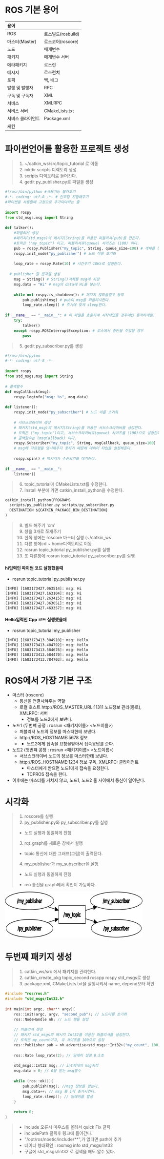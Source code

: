 # ROS 기본 용어

|용어||
|:---|:---|
|ROS|로스빌드(rosbuild)|
|마스터(Master)|로스코어(roscore)|
|노드|매개변수|
|패키지|매개변수 서버|
|메타패키지|로스런|
|메시지|로스런치|
|토픽|백, 배그|
|발행 및 발행자|RPC|
|구독 및 구독자|XML|
|서비스|XMLRPC|
|서비스 서버|CMakeLists.txt|
|서비스 클라이언트|Package.xml|
|케킨||

파이썬언어를 활용한 프로젝트 생성
==========================
> 1. ~/catkin_ws/src/topic_tutorial 로 이동
> 2. mkdir scripts 디렉토리 생성
> 3. scripts 디렉토리로 들어간다.
> 4. gedit py_publisher.py로 파일을 생성

```python
#!/usr/bin/python #사용기능 불러오기
#-*- coding: utf-8 -*- # 인코딩 지정해주기
#파이썬을 사용할때 고정으로 추가되야하는 줄

import rospy
from std_msgs.msg import String

def talker():
	#퍼블리셔 생성
	#패키지(std_msgs)의 메시지(String)를 이용한 퍼블리셔(pub)를 만든다.
	#토픽은 ("my_topic") 이고, 퍼블리셔큐(queue) 사이즈는 (100) 이다.
	pub = rospy.Publisher("my_topic", String, queue_size=100) # 객체를 (rospy.Publisher)로 생성
	rospy.init_node("py_publisher") # 노드 이름 초기화
	
	loop_rate = rospy.Rate(10) # 시간주기 10Hz로 설정한다.
	
  # publisher 할 문자열 생성
	msg = String() # String()객체를 msg에 지정
	msg.data = "Hi" # msg의 data에 Hi를 넣는다.
	
	while not rospy.is_shutdown(): # 꺼지지 않았을경우 동작
		pub.publish(msg) # pub이 msg를 퍼블리시한다.
		loop_rate.sleep() # 주기에 맞게 sleep한다.
		
if __name__ == "__main__": # 이 파일을 호출하여 시작하였을 경우에만 동작하게됨.
	try:
		talker()
	except rospy.ROSInterruptException: # 로스에서 중단을 주었을 경우
		pass
```

> 5. gedit py_subscriber.py를 생성

```python
#!/usr/bin/pyton
#-*- coding: utf-8 -*-

import rospy
from std_msgs.msg import String

# 콜백함수
def msgCallback(msg):
	rospy.loginfo("msg: %s", msg.data)
	
def listener():
	rospy.init_node("py_subscriber") # 노드 이름 초기화
	
	# 서브스크라이버 생성
	# 패키지(std_msg)의 메시지(String)를 이용한 서브스크라이버를 생성한다.
	# 토픽은 ("my_topic")이고, 서브스크라이버큐(queue) 사이즈를 (100)으로 설정한다.
	# 콜백함수는 (msgCallback) 이다.
	rospy.Subscriber("my_topic", String, msgCallback, queue_size=100)
	# msg에 자료형을 명시해주지 못하기 때문에 데이터 타입을 설정해준다.
	
	rospy.spin() # 메시지가 수신되기를 대기한다.
	
if __name__ == "__main__":
	listener()
```

> 6. topic_tutorial에 CMakeLists.txt를 수정한다.
> 7. Install 부분에 가면 catkin_install_python을 수정한다.

```python
catkin_install_python(PROGRAMS
  scripts/py_publisher.py scripts/py_subscriber.py
  DESTINATION ${CATKIN_PACKAGE_BIN_DESTINATION}
)

```

> 8. 빌드 해주기 'cm'
> 9. 창을 3개로 쪼개주기
> 10. 한쪽 창에는 roscore 마스터 실행 (~/catkin_ws
> 11. 다른 창에cd ~ home디렉토리로 이동
> 12. rosrun topic_tutorial py_publisher.py를 실행
> 13. 또 다른창에 rosrun topic_tutorial py_subscriber.py를 실행

#### hi입력인 파이썬 코드 실행했을때
+ rosrun topic_tutorial py_publisher.py

```
[INFO] [1683173427.063514]: msg: Hi
[INFO] [1683173427.163104]: msg: Hi
[INFO] [1683173427.263415]: msg: Hi
[INFO] [1683173427.363051]: msg: Hi
[INFO] [1683173427.463357]: msg: Hi

```

#### Hello입력인 Cpp 코드 실행했을때
+ rosrun topic_tutorial my_publisher

```
[INFO] [1683173413.384910]: msg: Hello
[INFO] [1683173413.484792]: msg: Hello
[INFO] [1683173413.584676]: msg: Hello
[INFO] [1683173413.684470]: msg: Hello
[INFO] [1683173413.784703]: msg: Hello

```

# ROS에서 가장 기본 구조
- 마스터 (roscore)
	* 통신을 연결시켜주는 역할
	* 로컬 호스트 http://ROS_MASTER_URL:11311 노드정보 관리(통로), XMLRPC: 서버
		+ 정보를 노드2에게 보낸다.
- 노드1 (두번쨰 공정 : rosrun <패키지이름> <노드이름>)
	* 퍼블리셔 노드의 정보를 마스터한테 보낸다.
	* http://ROS_HOSTNAME:5678 정보
	* 	+ 노드2에게 접속을 요청을받아서 접속응답를 준다.
- 노드2 (첫번쨰 공정 : rosrun <패키지이름> <노드이름>)
	* 서브스크라이버 노드의 정보를 마스터한테 보낸다.
	* http://ROS_HOSTNAME:1234 정보 구독, XMLRPC: 클라이언트
		+ 마스터에게 받으면 노드1에게 접속을 요청한다.
		+ TCPROS 접속을 한다.
- 이후에는 마스터를 거치지 않고, 노드1, 노드2 둘 사이에서 통신이 일어난다.

# 시각화
> 1. roscore를 실행
> 2. py_publisher.py와 py_subscriber.py를 실행
> 	* 노드 실행과 동일하게 진행
> 3. rqt_graph를 새로운 창에서 실행
> 	* topic 통신에 대한 그래프(그림)이 출력된다.
> 4. my_publisher과 my_subscriber을 실행
> 	* 노드 실행과 동일하게 진행
> + n:n 통신을 graph에서 확인이 가능하다.

<img src="/rosgraph.png" width="450px" height="150px" title="px(픽셀) 크기 설정" alt="그래프 동작"></img><br/>


# 두번째 패키지 생성
> 1. catkin_ws/src 에서 패키지를 관리한다.
> 2. catkin_create_pkg topic_second roscpp rospy std_msgs로 생성
> 3. package.xml, CMakeLists.txt을 실행시켜서 name, depend오타 확인

```cpp
#include "ros/ros.h"
#include "std_msgs/Int32.h" 

int main(int argc, char** argv){
    ros::init(argc, argv, "second_pub"); // 노드이름 초기화
    ros::NodeHandle nh; // 노드 핸들 설정

    // 퍼블리셔 생성
    // 패키지 std_msgs의 메시지 Int32를 이용한 퍼블리셔를 생성한다.
    // 토픽은 my_count이고, 큐 사이즈를 100으로 설정
    ros::Publisher pub = nh.advertise<std_msgs::Int32>("my_count", 100);

    ros::Rate loop_rate(2); // 딜레이 설정 0.5초

    std_msgs::Int32 msg; // int형태의 msg지정
    msg.data = 0; // 0을 받는 msg함수

    while (ros::ok()){
        pub.publish(msg); //msg 정보를 받는다.
        msg.data++; // msg 를 1씩 증가시킨다.
        loop_rate.sleep(); // 딜레이를 발생
    }

    return 0;
}
```

> * include 오류시 마우스를 올려서 quick Fix 클릭
> * includePath 클릭후 링크에 들어간다.
> * "/opt/ros/noetic/include/**",가 없다면 path에 추가
> * 데이터 형태확인 : rosmsg info std_msgs/Int32
> * 구글에 std_msgs/Int32 로 검색을 해도 알수 있다.
> 





